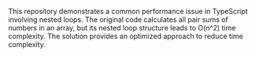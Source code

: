 This repository demonstrates a common performance issue in TypeScript involving nested loops. The original code calculates all pair sums of numbers in an array, but its nested loop structure leads to O(n^2) time complexity. The solution provides an optimized approach to reduce time complexity.